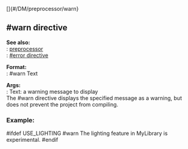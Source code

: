 []{#/DM/preprocessor/warn}    
## #warn directive    
**See also:**    
:   [preprocessor](/ref/DM/preprocessor.md)    
:   [#error directive](/ref/DM/preprocessor/error.md)    
<!-- -->    
**Format:**    
:   #warn Text    
<!-- -->    
**Args:**    
:   Text: a warning message to display    
The #warn directive displays the specified message as a warning, but    
does not prevent the project from compiling.    
### Example:    
#ifdef USE_LIGHTING #warn The lighting feature in MyLibrary is    
experimental. #endif  